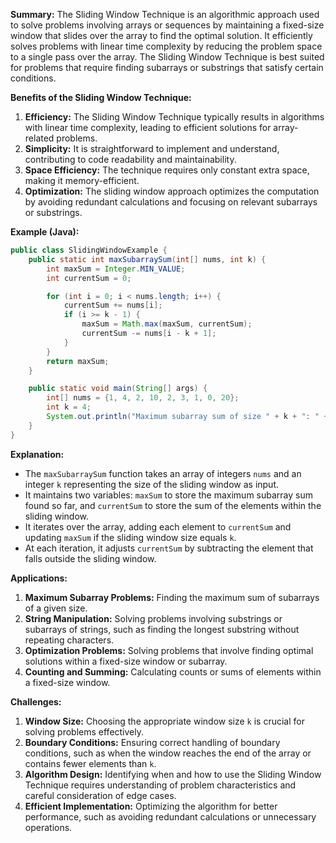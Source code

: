 
**Summary:**
The Sliding Window Technique is an algorithmic approach used to solve problems involving arrays or sequences by maintaining a fixed-size window that slides over the array to find the optimal solution. It efficiently solves problems with linear time complexity by reducing the problem space to a single pass over the array. The Sliding Window Technique is best suited for problems that require finding subarrays or substrings that satisfy certain conditions.

**Benefits of the Sliding Window Technique:**
1. **Efficiency:** The Sliding Window Technique typically results in algorithms with linear time complexity, leading to efficient solutions for array-related problems.
2. **Simplicity:** It is straightforward to implement and understand, contributing to code readability and maintainability.
3. **Space Efficiency:** The technique requires only constant extra space, making it memory-efficient.
4. **Optimization:** The sliding window approach optimizes the computation by avoiding redundant calculations and focusing on relevant subarrays or substrings.

**Example (Java):**

```java
public class SlidingWindowExample {
    public static int maxSubarraySum(int[] nums, int k) {
        int maxSum = Integer.MIN_VALUE;
        int currentSum = 0;

        for (int i = 0; i < nums.length; i++) {
            currentSum += nums[i];
            if (i >= k - 1) {
                maxSum = Math.max(maxSum, currentSum);
                currentSum -= nums[i - k + 1];
            }
        }
        return maxSum;
    }

    public static void main(String[] args) {
        int[] nums = {1, 4, 2, 10, 2, 3, 1, 0, 20};
        int k = 4;
        System.out.println("Maximum subarray sum of size " + k + ": " + maxSubarraySum(nums, k));
    }
}
```

**Explanation:**
- The `maxSubarraySum` function takes an array of integers `nums` and an integer `k` representing the size of the sliding window as input.
- It maintains two variables: `maxSum` to store the maximum subarray sum found so far, and `currentSum` to store the sum of the elements within the sliding window.
- It iterates over the array, adding each element to `currentSum` and updating `maxSum` if the sliding window size equals `k`.
- At each iteration, it adjusts `currentSum` by subtracting the element that falls outside the sliding window.

**Applications:**
1. **Maximum Subarray Problems:** Finding the maximum sum of subarrays of a given size.
2. **String Manipulation:** Solving problems involving substrings or subarrays of strings, such as finding the longest substring without repeating characters.
3. **Optimization Problems:** Solving problems that involve finding optimal solutions within a fixed-size window or subarray.
4. **Counting and Summing:** Calculating counts or sums of elements within a fixed-size window.

**Challenges:**
1. **Window Size:** Choosing the appropriate window size `k` is crucial for solving problems effectively.
2. **Boundary Conditions:** Ensuring correct handling of boundary conditions, such as when the window reaches the end of the array or contains fewer elements than `k`.
3. **Algorithm Design:** Identifying when and how to use the Sliding Window Technique requires understanding of problem characteristics and careful consideration of edge cases.
4. **Efficient Implementation:** Optimizing the algorithm for better performance, such as avoiding redundant calculations or unnecessary operations.